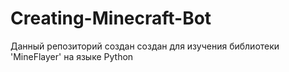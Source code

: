 # Creating-Minecraft-Bot
Данный репозиторий создан создан для изучения библиотеки 'MineFlayer' на языке Python
